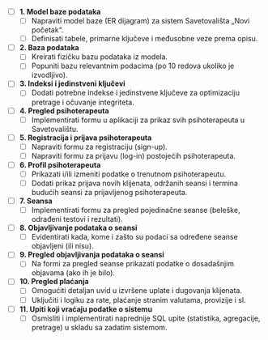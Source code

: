 - [ ] **1. Model baze podataka**
    - [ ] Napraviti model baze (ER dijagram) za sistem Savetovališta „Novi početak“.
    - [ ] Definisati tabele, primarne ključeve i međusobne veze prema opisu.

- [ ] **2. Baza podataka**
    - [ ] Kreirati fizičku bazu podataka iz modela.
    - [ ] Popuniti bazu relevantnim podacima (po 10 redova ukoliko je izvodljivo).

- [ ] **3. Indeksi i jedinstveni ključevi**
    - [ ] Dodati potrebne indekse i jedinstvene ključeve za optimizaciju pretrage i očuvanje integriteta.

- [ ] **4. Pregled psihoterapeuta**
    - [ ] Implementirati formu u aplikaciji za prikaz svih psihoterapeuta u Savetovalištu.

- [ ] **5. Registracija i prijava psihoterapeuta**
    - [ ] Napraviti formu za registraciju (sign-up).
    - [ ] Napraviti formu za prijavu (log-in) postojećih psihoterapeuta.

- [ ] **6. Profil psihoterapeuta**
    - [ ] Prikazati i/ili izmeniti podatke o trenutnom psihoterapeutu.
    - [ ] Dodati prikaz prijava novih klijenata, održanih seansi i termina budućih seansi za prijavljenog psihoterapeuta.

- [ ] **7. Seansa**
    - [ ] Implementirati formu za pregled pojedinačne seanse (beleške, odrađeni testovi i rezultati).

- [ ] **8. Objavljivanje podataka o seansi**
    - [ ] Evidentirati kada, kome i zašto su podaci sa određene seanse objavljeni (ili nisu).

- [ ] **9. Pregled objavljivanja podataka o seansi**
    - [ ] Na formi za pregled seanse prikazati podatke o dosadašnjim objavama (ako ih je bilo).

- [ ] **10. Pregled plaćanja**
    - [ ] Omogućiti detaljan uvid u izvršene uplate i dugovanja klijenata.
    - [ ] Uključiti i logiku za rate, plaćanje stranim valutama, provizije i sl.

- [ ] **11. Upiti koji vraćaju podatke o sistemu**
    - [ ] Osmisliti i implementirati naprednije SQL upite (statistika, agregacije, pretrage) u skladu sa zadatim sistemom.  
